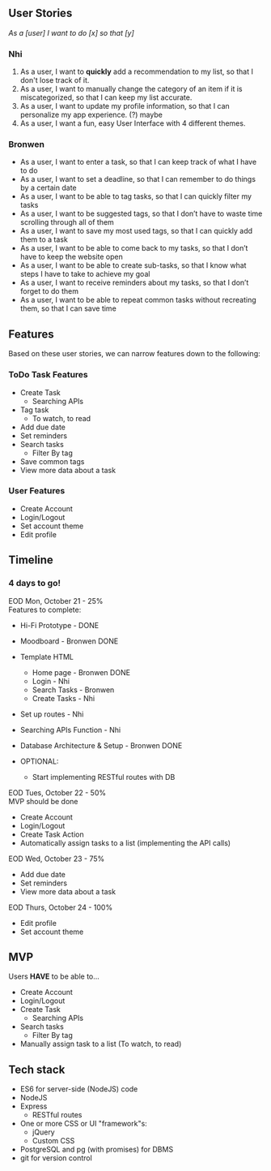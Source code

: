 ## User Stories
_As a [user] I want to do [x] so that [y]_

### Nhi
  1. As a user, I want to **quickly** add a recommendation to my list, so that I don't lose track of it.
  2. As a user, I want to manually change the category of an item if it is miscategorized, so that I can keep my list accurate.
  3. As a user, I want to update my profile information, so that I can personalize my app experience. (?) maybe
  4. As a user, I want a fun, easy User Interface with 4 different themes. 

### Bronwen
  * As a user, I want to enter a task, so that I can keep track of what I have to do
  * As a user, I want to set a deadline, so that I can remember to do things by a certain date
  * As a user, I want to be able to tag tasks, so that I can quickly filter my tasks
  * As a user, I want to be suggested tags, so that I don’t have to waste time scrolling through all of them
  * As a user, I want to save my most used tags, so that I can quickly add them to a task
  * As a user, I want to be able to come back to my tasks, so that I don’t have to keep the website open
  * As a user, I want to be able to create sub-tasks, so that I know what steps I have to take to achieve my goal
  * As a user, I want to receive reminders about my tasks, so that I don’t forget to do them
  * As a user, I want to be able to repeat common tasks without recreating them, so that I can save time

  ## Features
  Based on these user stories, we can narrow features down to the following:

  ### ToDo Task Features
  * Create Task
    * Searching APIs
  * Tag task
    * To watch, to read
  * Add due date
  * Set reminders
  * Search tasks
    * Filter By tag
  * Save common tags
  * View more data about a task

  
  ### User Features
  * Create Account
  * Login/Logout
  * Set account theme
  * Edit profile

## Timeline
### 4 days to go!<br>
EOD Mon, October 21 - 25%<br>
Features to complete:
  * Hi-Fi Prototype - DONE
  * Moodboard - Bronwen DONE
  * Template HTML
    * Home page - Bronwen DONE
    * Login - Nhi
    * Search Tasks - Bronwen
    * Create Tasks - Nhi
  * Set up routes - Nhi
  * Searching APIs Function - Nhi
  * Database Architecture & Setup - Bronwen DONE

  * OPTIONAL: 
    * Start implementing RESTful routes with DB

EOD Tues, October 22 - 50%<br>
MVP should be done
  * Create Account
  * Login/Logout
  * Create Task Action
  * Automatically assign tasks to a list (implementing the API calls)

EOD Wed, October 23 - 75%<br>
  * Add due date
  * Set reminders
  * View more data about a task

EOD Thurs, October 24 - 100%
* Edit profile
* Set account theme

## MVP
Users **HAVE** to be able to...
* Create Account
* Login/Logout
* Create Task
  * Searching APIs
* Search tasks
  * Filter By tag
* Manually assign task to a list (To watch, to read)

## Tech stack
* ES6 for server-side (NodeJS) code
* NodeJS
* Express
  * RESTful routes
* One or more CSS or UI "framework"s:
  * jQuery
  * Custom CSS
* PostgreSQL and pg (with promises) for DBMS
* git for version control
